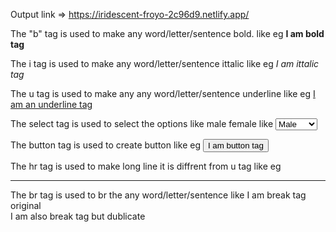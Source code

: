  Output link => https://iridescent-froyo-2c96d9.netlify.app/
 <p>
        The "b" tag is used to make any word/letter/sentence bold.
        like eg <b>I am bold tag</b>
    </p>
    <p> The i tag is used to make any word/letter/sentence ittalic 
        like eg <i>I am ittalic tag</i>
    </p>
    <p>
        The u tag is used to make any any word/letter/sentence underline 
        like eg <u>I am an underline tag</u>
    </p>
    <p>
        The select tag is used to select the options like male female like
        <select name="" id="select_gender">
            <option value="Male">Male</option>
            <option value="Female">Female</option>
            <option value="Others">Others</option>
        </select>
    </p>
    <p>
        The button tag is used to create button like eg
        <button>I am button tag</button>
    </p>
    <p>
        The hr tag is used to make long line it is diffrent from u tag like eg
        <hr>
    </p>
    <p>
        The br tag is used to br the any word/letter/sentence like 
        I am break tag original <br>
        I am also break tag but dublicate
    </p>
